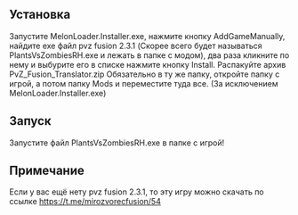 ## Установка

Запустите MelonLoader.Installer.exe, нажмите кнопку AddGameManually, найдите exe файл pvz fusion 2.3.1
(Скорее всего будет называться PlantsVsZombiesRH.exe и лежать в папке с модом),
два раза кликните по нему и выбурите его в списке нажмите кнопку Install.
Распакуйте архив PvZ_Fusion_Translator.zip Обязательно в ту же папку,
откройте папку с игрой, а потом папку Mods и переместите туда все.
(За исключением MelonLoader.Installer.exe)

## Запуск

Запустите файл PlantsVsZombiesRH.exe в папке с игрой!

## Примечание

Если у вас ещё нету pvz fusion 2.3.1, то эту игру можно скачать по ссылке https://t.me/mirozvorecfusion/54
